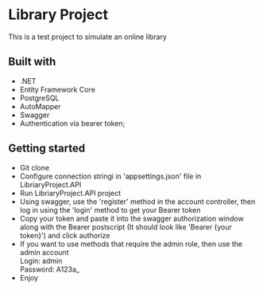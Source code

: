 
# Library Project

This is a test project to simulate an online library


## Built with

- .NET
- Entity Framework Core
- PostgreSQL
- AutoMapper
- Swagger
- Authentication via bearer token;
## Getting started

- Git clone
- Configure connection stringi in 'appsettings.json' file in LibriaryProject.API
- Run LibriaryProject.API project 
- Using swagger, use the 'register' method in the account controller, then log in using the 'login' method to get your Bearer token
- Copy your token and paste it into the swagger authorization window along with the Bearer postscript (It should look like 'Bearer {your token}') and click authorize
- If you want to use methods that require the admin role, then use the admin account\
    Login: admin\
    Password: A123a_ 
- Enjoy
